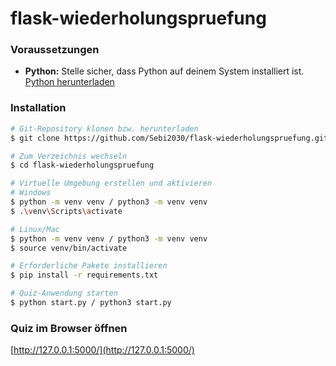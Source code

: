 # flask-wiederholungspruefung

### Voraussetzungen

- **Python:** Stelle sicher, dass Python auf deinem System installiert ist. [Python herunterladen](https://www.python.org/downloads/)

### Installation

```bash
# Git-Repository klonen bzw. herunterladen
$ git clone https://github.com/Sebi2030/flask-wiederholungspruefung.git

# Zum Verzeichnis wechseln
$ cd flask-wiederholungspruefung

# Virtuelle Umgebung erstellen und aktivieren
# Windows
$ python -m venv venv / python3 -m venv venv
$ .\venv\Scripts\activate

# Linux/Mac
$ python -m venv venv / python3 -m venv venv
$ source venv/bin/activate

# Erforderliche Pakete installieren
$ pip install -r requirements.txt

# Quiz-Anwendung starten 
$ python start.py / python3 start.py

```

### Quiz im Browser öffnen
[http://127.0.0.1:5000/](http://127.0.0.1:5000/)
